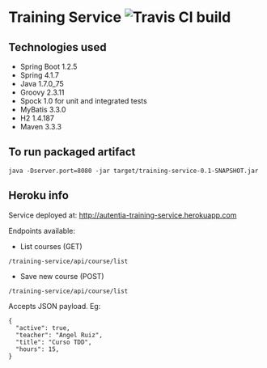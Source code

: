 Training Service ![Travis CI build](https://travis-ci.org/aruizca/training-service.svg?branch=master)
=====

## Technologies used
 * Spring Boot 1.2.5
 * Spring 4.1.7
 * Java 1.7.0_75
 * Groovy 2.3.11
 * Spock 1.0 for unit and integrated tests
 * MyBatis 3.3.0
 * H2 1.4.187
 * Maven 3.3.3

## To run packaged artifact
```
java -Dserver.port=8080 -jar target/training-service-0.1-SNAPSHOT.jar
```

## Heroku info
Service deployed at: http://autentia-training-service.herokuapp.com

Endpoints available:
* List courses (GET)
```
/training-service/api/course/list
```


* Save new course (POST)
```
/training-service/api/course/list
```

Accepts JSON payload. Eg:
 ```
 {
   "active": true,
   "teacher": "Angel Ruiz",
   "title": "Curso TDD",
   "hours": 15,
 }
 ```
 

